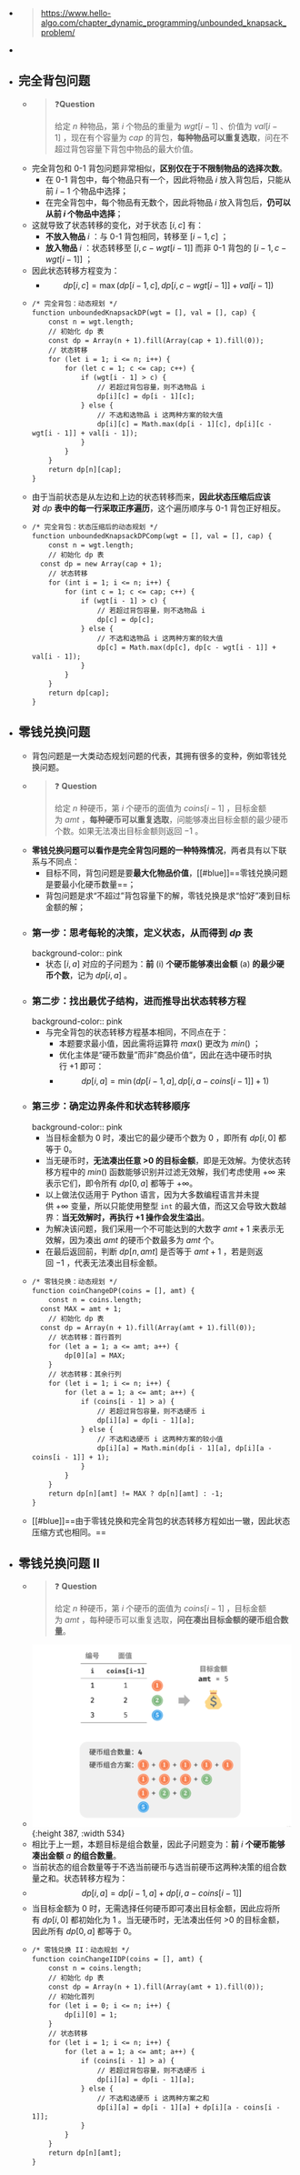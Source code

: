 - > https://www.hello-algo.com/chapter_dynamic_programming/unbounded_knapsack_problem/
-
- ## 完全背包问题
	- > ❓**Question**
	  >
	  > 给定 $n$ 种物品，第 $i$ 个物品的重量为 $wgt[i-1]$ 、价值为 $val[i-1]$ ，现在有个容量为 $cap$ 的背包，**每种物品可以重复选取**，问在不超过背包容量下背包中物品的最大价值。
	- 完全背包和 0-1 背包问题非常相似，**区别仅在于不限制物品的选择次数**。
		- 在 0-1 背包中，每个物品只有一个，因此将物品 $i$ 放入背包后，只能从前 $i−1$ 个物品中选择；
		- 在完全背包中，每个物品有无数个，因此将物品 $i$ 放入背包后，**仍可以从前 $i$ 个物品中选择**；
	- 这就导致了状态转移的变化，对于状态 $[i,c]$ 有：
		- **不放入物品** $i$ ：与 0-1 背包相同，转移至 $[i−1,c]$ ；
		- **放入物品** $i$ ：状态转移至 $[i,c−wgt[i−1]]$ 而非 0-1 背包的 $[i−1,c−wgt[i−1]]$ ；
	- 因此状态转移方程变为：
		- $$dp[i,c]=\max(dp[i-1,c],dp[i,c-wgt[i-1]]+val[i-1])$$
	- ```
	  /* 完全背包：动态规划 */
	  function unboundedKnapsackDP(wgt = [], val = [], cap) {
	      const n = wgt.length;
	      // 初始化 dp 表
	      const dp = Array(n + 1).fill(Array(cap + 1).fill(0));
	      // 状态转移
	      for (let i = 1; i <= n; i++) {
	          for (let c = 1; c <= cap; c++) {
	              if (wgt[i - 1] > c) {
	                  // 若超过背包容量，则不选物品 i
	                  dp[i][c] = dp[i - 1][c];
	              } else {
	                  // 不选和选物品 i 这两种方案的较大值
	                  dp[i][c] = Math.max(dp[i - 1][c], dp[i][c - wgt[i - 1]] + val[i - 1]);
	              }
	          }
	      }
	      return dp[n][cap];
	  }
	  ```
	- 由于当前状态是从左边和上边的状态转移而来，**因此状态压缩后应该对** $dp$ **表中的每一行采取正序遍历**，这个遍历顺序与 0-1 背包正好相反。
	- ```
	  /* 完全背包：状态压缩后的动态规划 */
	  function unboundedKnapsackDPComp(wgt = [], val = [], cap) {
	      const n = wgt.length;
	      // 初始化 dp 表
	  	const dp = new Array(cap + 1);
	      // 状态转移
	      for (int i = 1; i <= n; i++) {
	          for (int c = 1; c <= cap; c++) {
	              if (wgt[i - 1] > c) {
	                  // 若超过背包容量，则不选物品 i
	                  dp[c] = dp[c];
	              } else {
	                  // 不选和选物品 i 这两种方案的较大值
	                  dp[c] = Math.max(dp[c], dp[c - wgt[i - 1]] + val[i - 1]);
	              }
	          }
	      }
	      return dp[cap];
	  }
	  ```
- ## 零钱兑换问题
	- 背包问题是一大类动态规划问题的代表，其拥有很多的变种，例如零钱兑换问题。
	- > ❓ **Question**
	  >
	  > 给定 $n$ 种硬币，第 $i$ 个硬币的面值为 $coins[i-1]$ ，目标金额为 $amt$ ，**每种硬币可以重复选取**，问能够凑出目标金额的最少硬币个数。如果无法凑出目标金额则返回 −1 。
	- **零钱兑换问题可以看作是完全背包问题的一种特殊情况**，两者具有以下联系与不同点：
		- 目标不同，背包问题是要**最大化物品价值**，[[#blue]]==零钱兑换问题是要最小化硬币数量==；
		- 背包问题是求“不超过”背包容量下的解，零钱兑换是求“恰好”凑到目标金额的解；
	- ### 第一步：思考每轮的决策，定义状态，从而得到 $dp$ 表
	  background-color:: pink
		- 状态 $[i,a]$ 对应的子问题为：**前** \(i\) **个硬币能够凑出金额** \(a\) **的最少硬币个数**，记为 $dp[i,a]$ 。
	- ### 第二步：找出最优子结构，进而推导出状态转移方程
	  background-color:: pink
		- 与完全背包的状态转移方程基本相同，不同点在于：
			- 本题要求最小值，因此需将运算符 $max()$ 更改为 $min()$ ；
			- 优化主体是“硬币数量”而非”商品价值“，因此在选中硬币时执行 +1 即可：
			- $$dp[i,a]=\min(dp[i-1,a],dp[i,a-coins[i-1]]+1)$$
	- ### 第三步：确定边界条件和状态转移顺序
	  background-color:: pink
		- 当目标金额为 0 时，凑出它的最少硬币个数为 0 ，即所有 $dp[i,0]$ 都等于 0。
		- 当无硬币时，**无法凑出任意 >0 的目标金额**，即是无效解。为使状态转移方程中的 $min()$ 函数能够识别并过滤无效解，我们考虑使用 $+∞$ 来表示它们，即令所有 $dp[0,a]$ 都等于 $+∞$。
		- 以上做法仅适用于 Python 语言，因为大多数编程语言并未提供 +∞ 变量，所以只能使用整型 `int` 的最大值，而这又会导致大数越界：**当无效解时，再执行 +1 操作会发生溢出**。
		- 为解决该问题，我们采用一个不可能达到的大数字 $amt+1$ 来表示无效解，因为凑出 $amt$ 的硬币个数最多为 $amt$ 个。
		- 在最后返回前，判断 $dp[n,amt]$ 是否等于 $amt+1$ ，若是则返回 −1 ，代表无法凑出目标金额。
	- ```
	  /* 零钱兑换：动态规划 */
	  function coinChangeDP(coins = [], amt) {
	      const n = coins.length;
	  	const MAX = amt + 1;
	      // 初始化 dp 表
	  	const dp = Array(n + 1).fill(Array(amt + 1).fill(0));
	      // 状态转移：首行首列
	      for (let a = 1; a <= amt; a++) {
	          dp[0][a] = MAX;
	      }
	      // 状态转移：其余行列
	      for (let i = 1; i <= n; i++) {
	          for (let a = 1; a <= amt; a++) {
	              if (coins[i - 1] > a) {
	                  // 若超过背包容量，则不选硬币 i
	                  dp[i][a] = dp[i - 1][a];
	              } else {
	                  // 不选和选硬币 i 这两种方案的较小值
	                  dp[i][a] = Math.min(dp[i - 1][a], dp[i][a - coins[i - 1]] + 1);
	              }
	          }
	      }
	      return dp[n][amt] != MAX ? dp[n][amt] : -1;
	  }
	  
	  ```
	- [[#blue]]==由于零钱兑换和完全背包的状态转移方程如出一辙，因此状态压缩方式也相同。==
- ## 零钱兑换问题 II
	- > ❓ **Question**
	  >
	  >给定 $n$ 种硬币，第 $i$ 个硬币的面值为 $coins[i-1]$ ，目标金额为 $amt$ ，每种硬币可以重复选取，**问在凑出目标金额的硬币组合数量**。
	- ![image.png](../assets/image_1689664811831_0.png){:height 387, :width 534}
	- 相比于上一题，本题目标是组合数量，因此子问题变为：**前** $i$ **个硬币能够凑出金额** $a$ **的组合数量**。
	- 当前状态的组合数量等于不选当前硬币与选当前硬币这两种决策的组合数量之和。状态转移方程为：
	- $$dp[i,a]=dp[i-1,a]+dp[i,a-coins[i-1]]$$
	- 当目标金额为 0 时，无需选择任何硬币即可凑出目标金额，因此应将所有 $dp[i,0]$ 都初始化为 1 。当无硬币时，无法凑出任何 >0 的目标金额，因此所有 $dp[0,a]$ 都等于 0。
	- ```
	  /* 零钱兑换 II：动态规划 */
	  function coinChangeIIDP(coins = [], amt) {
	      const n = coins.length;
	      // 初始化 dp 表
	      const dp = Array(n + 1).fill(Array(amt + 1).fill(0));
	      // 初始化首列
	      for (let i = 0; i <= n; i++) {
	          dp[i][0] = 1;
	      }
	      // 状态转移
	      for (let i = 1; i <= n; i++) {
	          for (let a = 1; a <= amt; a++) {
	              if (coins[i - 1] > a) {
	                  // 若超过背包容量，则不选硬币 i
	                  dp[i][a] = dp[i - 1][a];
	              } else {
	                  // 不选和选硬币 i 这两种方案之和
	                  dp[i][a] = dp[i - 1][a] + dp[i][a - coins[i - 1]];
	              }
	          }
	      }
	      return dp[n][amt];
	  }
	  ```